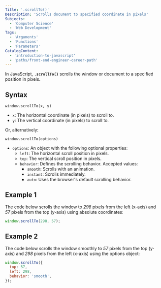 ```yaml
---
Title: '.scrollTo()'
Description: 'Scrolls document to specified coordinate in pixels'
Subjects:
  - 'Computer Science'
  - 'Web Development'
Tags:
  - 'Arguments'
  - 'Functions'
  - 'Parameters'
CatalogContent:
  - 'introduction-to-javascript'
  - 'paths/front-end-engineer-career-path'
---
```


In JavaScript, **`.scrollTo()`** scrolls the window or document to a specified position in pixels.

## Syntax

```pseudo
window.scrollTo(x, y)
```

- `x`: The horizontal coordinate (in pixels) to scroll to.
- `y`: The vertical coordinate (in pixels) to scroll to.

Or, alternatively:

```pseudo
window.scrollTo(options)
```

- `options`: An object with the following optional properties:
  - `left`: The horizontal scroll position in pixels.
  - `top`: The vertical scroll position in pixels.
  - `behavior`: Defines the scrolling behavior. Accepted values:
    - `smooth`: Scrolls with an animation.
    - `instant`: Scrolls immediately.
    - `auto`: Uses the browser's default scrolling behavior.

## Example 1

The code below scrolls the window to _298_ pixels from the left (x-axis) and _57_ pixels from the top (y-axis) using absolute coordinates:

```js
window.scrollTo(298, 57);
```

## Example 2

The code below scrolls the window smoothly to _57_ pixels from the top (y-axis) and _298_ pixels from the left (x-axis) using the options object:

```js
window.scrollTo({
  top: 57,
  left: 298,
  behavior: 'smooth',
});
```

